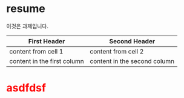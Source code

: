 # resume
이것은 과제입니다.

First Header | Second Header
-------------|--------------
content from cell 1 | content from cell 2
content in the first column | content in the second column

<html>
  <body>
    <h1 style="color:red">asdfdsf</h1>

  </body>
</html>
